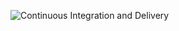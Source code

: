 ![Continuous Integration and Delivery](https://github.com/piotrbelda/fastapi-sentiment/workflows/Continuous%20Integration%20and%20Delivery/badge.svg?branch=master)